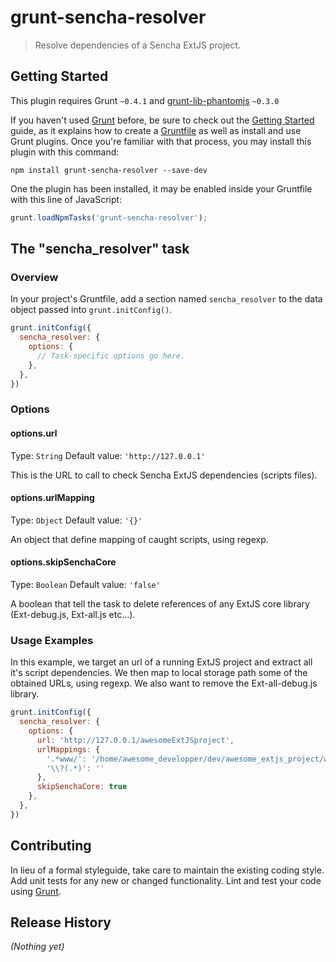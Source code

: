 # grunt-sencha-resolver

> Resolve dependencies of a Sencha ExtJS project.

## Getting Started
This plugin requires Grunt `~0.4.1` and [grunt-lib-phantomjs](https://github.com/gruntjs/grunt-lib-phantomjs) `~0.3.0`

If you haven't used [Grunt](http://gruntjs.com/) before, be sure to check out the [Getting Started](http://gruntjs.com/getting-started) guide, as it explains how to create a [Gruntfile](http://gruntjs.com/sample-gruntfile) as well as install and use Grunt plugins. Once you're familiar with that process, you may install this plugin with this command:

```shell
npm install grunt-sencha-resolver --save-dev
```

One the plugin has been installed, it may be enabled inside your Gruntfile with this line of JavaScript:

```js
grunt.loadNpmTasks('grunt-sencha-resolver');
```

## The "sencha_resolver" task

### Overview
In your project's Gruntfile, add a section named `sencha_resolver` to the data object passed into `grunt.initConfig()`.

```js
grunt.initConfig({
  sencha_resolver: {
    options: {
      // Task-specific options go here.
    },
  },
})
```

### Options

#### options.url
Type: `String`
Default value: `'http://127.0.0.1'`

This is the URL to call to check Sencha ExtJS dependencies (scripts files).

#### options.urlMapping
Type: `Object`
Default value: `'{}'`

An object that define mapping of caught scripts, using regexp.

#### options.skipSenchaCore
Type: `Boolean`
Default value: `'false'`

A boolean that tell the task to delete references of any ExtJS core library (Ext-debug.js, Ext-all.js etc...).

### Usage Examples

In this example, we target an url of a running ExtJS project and extract all it's script dependencies. We then map to local storage path some of the obtained URLs, using regexp. We also want to remove the Ext-all-debug.js library.

```js
grunt.initConfig({
  sencha_resolver: {
    options: {
      url: 'http://127.0.0.1/awesomeExtJSproject',
      urlMappings: {
        '.*www/': '/home/awesome_developper/dev/awesome_extjs_project/www/',
        '\\?(.*)': ''
      },
      skipSenchaCore: true
    },
  },
})
```

## Contributing
In lieu of a formal styleguide, take care to maintain the existing coding style. Add unit tests for any new or changed functionality. Lint and test your code using [Grunt](http://gruntjs.com/).

## Release History
_(Nothing yet)_
